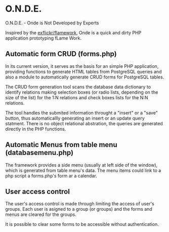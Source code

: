 # O.N.D.E.

O.N.D.E. - Onde is Not Developed by Experts

Inspired by the [exflickr/flamework](https://github.com/exflickr/flamework), 
Onde is a quick and dirty PHP application prototyping fLame Work.

## Automatic form CRUD (forms.php)

In its current version, it serves as the basis for an simple PHP application,
providing functions to generate HTML tables from PostgreSQL queries and also a
module to automatically generate CRUD forms for PostgreSQL tables.

The CRUD form generation tool scans the database data dictionary to
identify relations making selection boxes (or radio lists, depending on the
size of the list) for the 1:N relations and check boxes lists for the
N:N relations.

The tool handles the submited information throught a "insert" or a "save" button,
thus automaticallly generating an insert or an update query statment.
There is no object relational abstration, the queries are generated directly
in the PHP functions. 

## Automatic Menus from table menu (databasemenu.php)

The framework provides a side menu (usually at left side of the window),
which is generated from table menu's data. The menu items could link
to a php script a forms.php's form ar a calendar.

## User access control

The user's access control is made through limiting the access of
user's groups. Each user is asigned to a group (or groups) and the
forms and menus are cleared for the groups.

It is possible to clear some forms to be accessible without authentication.
